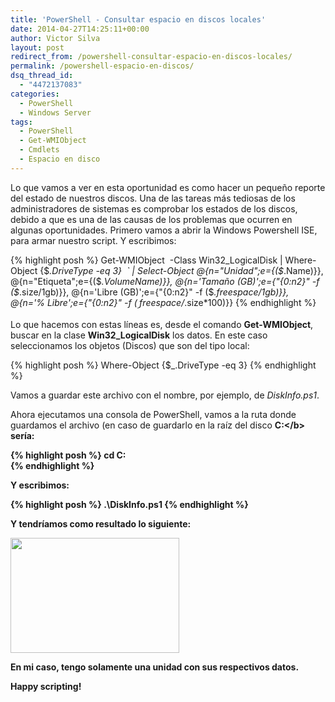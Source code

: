 ```yaml
---
title: 'PowerShell - Consultar espacio en discos locales'
date: 2014-04-27T14:25:11+00:00
author: Victor Silva
layout: post
redirect_from: /powershell-consultar-espacio-en-discos-locales/
permalink: /powershell-espacio-en-discos/
dsq_thread_id:
  - "4472137083"
categories:
  - PowerShell
  - Windows Server
tags:
  - PowerShell
  - Get-WMIObject
  - Cmdlets
  - Espacio en disco
---
```

Lo que vamos a ver en esta oportunidad es como hacer un pequeño reporte del estado de nuestros discos. Una de las tareas más tediosas de los administradores de sistemas es comprobar los estados de los discos, debido a que es una de las causas de los problemas que ocurren en algunas oportunidades. Primero vamos a abrir la Windows Powershell ISE, para armar nuestro script. Y escribimos:

{% highlight posh %}
Get-WMIObject  -Class Win32_LogicalDisk | Where-Object {$_.DriveType -eq 3}  `
  | Select-Object @{n="Unidad";e={($_.Name)}}, 
                  @{n="Etiqueta";e={($_.VolumeName)}}, 
                  @{n='Tamaño (GB)';e={"{0:n2}" -f ($_.size/1gb)}}, 
                  @{n='Libre (GB)';e={"{0:n2}" -f ($_.freespace/1gb)}}, 
                  @{n='% Libre';e={"{0:n2}" -f ($_.freespace/$_.size*100)}}
{% endhighlight %}

Lo que hacemos con estas líneas es, desde el comando **Get-WMIObject**, buscar en la clase **Win32_LogicalDisk** los datos. En este caso seleccionamos los objetos (Discos) que son del tipo local:

{% highlight posh %}
Where-Object {$_.DriveType -eq 3}
{% endhighlight %}

Vamos a guardar este archivo con el nombre, por ejemplo, de *DiskInfo.ps1*.

Ahora ejecutamos una consola de PowerShell, vamos a la ruta donde guardamos el archivo (en caso de guardarlo en la raíz del disco <b>C:\</b> sería:

{% highlight posh %}
cd C:\
{% endhighlight %}

Y escribimos:

{% highlight posh %}
.\DiskInfo.ps1
{% endhighlight %}

Y tendríamos como resultado lo siguiente:

<img class="alignnone" src="https://lh4.googleusercontent.com/-vF7ksa2i5aM/U2hGhIe-naI/AAAAAAAAEXg/TBWlv2o9ZqU/w270-h184-no/DiskInfo.png" alt="" width="270" height="184" />

En mi caso, tengo solamente una unidad con sus respectivos datos.

Happy scripting!